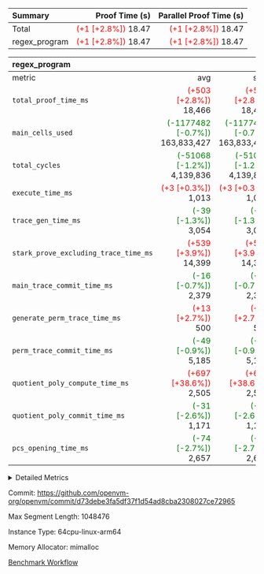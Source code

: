 | Summary | Proof Time (s) | Parallel Proof Time (s) |
|:---|---:|---:|
| Total | <span style='color: red'>(+1 [+2.8%])</span> 18.47 | <span style='color: red'>(+1 [+2.8%])</span> 18.47 |
| regex_program | <span style='color: red'>(+1 [+2.8%])</span> 18.47 | <span style='color: red'>(+1 [+2.8%])</span> 18.47 |


| regex_program |||||
|:---|---:|---:|---:|---:|
|metric|avg|sum|max|min|
| `total_proof_time_ms ` | <span style='color: red'>(+503 [+2.8%])</span> 18,466 | <span style='color: red'>(+503 [+2.8%])</span> 18,466 | <span style='color: red'>(+503 [+2.8%])</span> 18,466 | <span style='color: red'>(+503 [+2.8%])</span> 18,466 |
| `main_cells_used     ` | <span style='color: green'>(-1177482 [-0.7%])</span> 163,833,427 | <span style='color: green'>(-1177482 [-0.7%])</span> 163,833,427 | <span style='color: green'>(-1177482 [-0.7%])</span> 163,833,427 | <span style='color: green'>(-1177482 [-0.7%])</span> 163,833,427 |
| `total_cycles        ` | <span style='color: green'>(-51068 [-1.2%])</span> 4,139,836 | <span style='color: green'>(-51068 [-1.2%])</span> 4,139,836 | <span style='color: green'>(-51068 [-1.2%])</span> 4,139,836 | <span style='color: green'>(-51068 [-1.2%])</span> 4,139,836 |
| `execute_time_ms     ` | <span style='color: red'>(+3 [+0.3%])</span> 1,013 | <span style='color: red'>(+3 [+0.3%])</span> 1,013 | <span style='color: red'>(+3 [+0.3%])</span> 1,013 | <span style='color: red'>(+3 [+0.3%])</span> 1,013 |
| `trace_gen_time_ms   ` | <span style='color: green'>(-39 [-1.3%])</span> 3,054 | <span style='color: green'>(-39 [-1.3%])</span> 3,054 | <span style='color: green'>(-39 [-1.3%])</span> 3,054 | <span style='color: green'>(-39 [-1.3%])</span> 3,054 |
| `stark_prove_excluding_trace_time_ms` | <span style='color: red'>(+539 [+3.9%])</span> 14,399 | <span style='color: red'>(+539 [+3.9%])</span> 14,399 | <span style='color: red'>(+539 [+3.9%])</span> 14,399 | <span style='color: red'>(+539 [+3.9%])</span> 14,399 |
| `main_trace_commit_time_ms` | <span style='color: green'>(-16 [-0.7%])</span> 2,379 | <span style='color: green'>(-16 [-0.7%])</span> 2,379 | <span style='color: green'>(-16 [-0.7%])</span> 2,379 | <span style='color: green'>(-16 [-0.7%])</span> 2,379 |
| `generate_perm_trace_time_ms` | <span style='color: red'>(+13 [+2.7%])</span> 500 | <span style='color: red'>(+13 [+2.7%])</span> 500 | <span style='color: red'>(+13 [+2.7%])</span> 500 | <span style='color: red'>(+13 [+2.7%])</span> 500 |
| `perm_trace_commit_time_ms` | <span style='color: green'>(-49 [-0.9%])</span> 5,185 | <span style='color: green'>(-49 [-0.9%])</span> 5,185 | <span style='color: green'>(-49 [-0.9%])</span> 5,185 | <span style='color: green'>(-49 [-0.9%])</span> 5,185 |
| `quotient_poly_compute_time_ms` | <span style='color: red'>(+697 [+38.6%])</span> 2,505 | <span style='color: red'>(+697 [+38.6%])</span> 2,505 | <span style='color: red'>(+697 [+38.6%])</span> 2,505 | <span style='color: red'>(+697 [+38.6%])</span> 2,505 |
| `quotient_poly_commit_time_ms` | <span style='color: green'>(-31 [-2.6%])</span> 1,171 | <span style='color: green'>(-31 [-2.6%])</span> 1,171 | <span style='color: green'>(-31 [-2.6%])</span> 1,171 | <span style='color: green'>(-31 [-2.6%])</span> 1,171 |
| `pcs_opening_time_ms ` | <span style='color: green'>(-74 [-2.7%])</span> 2,657 | <span style='color: green'>(-74 [-2.7%])</span> 2,657 | <span style='color: green'>(-74 [-2.7%])</span> 2,657 | <span style='color: green'>(-74 [-2.7%])</span> 2,657 |



<details>
<summary>Detailed Metrics</summary>

| group | num_segments | keygen_time_ms | commit_exe_time_ms |
| --- | --- | --- | --- |
| regex_program | 1 | 640 | 43 | 

| group | air_name | quotient_deg | interactions | constraints |
| --- | --- | --- | --- | --- |
| regex_program | AccessAdapterAir<16> | 2 | 5 | 14 | 
| regex_program | AccessAdapterAir<2> | 2 | 5 | 14 | 
| regex_program | AccessAdapterAir<32> | 2 | 5 | 14 | 
| regex_program | AccessAdapterAir<4> | 2 | 5 | 14 | 
| regex_program | AccessAdapterAir<64> | 2 | 5 | 14 | 
| regex_program | AccessAdapterAir<8> | 2 | 5 | 14 | 
| regex_program | BitwiseOperationLookupAir<8> | 2 | 2 | 4 | 
| regex_program | KeccakVmAir | 2 | 321 | 4,571 | 
| regex_program | MemoryMerkleAir<8> | 2 | 4 | 40 | 
| regex_program | PersistentBoundaryAir<8> | 2 | 3 | 6 | 
| regex_program | PhantomAir | 2 | 3 | 5 | 
| regex_program | Poseidon2PeripheryAir<BabyBearParameters>, 1> | 2 | 1 | 286 | 
| regex_program | ProgramAir | 1 | 1 | 4 | 
| regex_program | RangeTupleCheckerAir<2> | 1 | 1 | 4 | 
| regex_program | Rv32HintStoreAir | 2 | 19 | 35 | 
| regex_program | VariableRangeCheckerAir | 1 | 1 | 4 | 
| regex_program | VmAirWrapper<Rv32BaseAluAdapterAir, BaseAluCoreAir<4, 8> | 2 | 19 | 43 | 
| regex_program | VmAirWrapper<Rv32BaseAluAdapterAir, LessThanCoreAir<4, 8> | 2 | 17 | 39 | 
| regex_program | VmAirWrapper<Rv32BaseAluAdapterAir, ShiftCoreAir<4, 8> | 2 | 23 | 90 | 
| regex_program | VmAirWrapper<Rv32BranchAdapterAir, BranchEqualCoreAir<4> | 2 | 11 | 25 | 
| regex_program | VmAirWrapper<Rv32BranchAdapterAir, BranchLessThanCoreAir<4, 8> | 2 | 13 | 41 | 
| regex_program | VmAirWrapper<Rv32CondRdWriteAdapterAir, Rv32JalLuiCoreAir> | 2 | 10 | 22 | 
| regex_program | VmAirWrapper<Rv32JalrAdapterAir, Rv32JalrCoreAir> | 2 | 16 | 20 | 
| regex_program | VmAirWrapper<Rv32LoadStoreAdapterAir, LoadSignExtendCoreAir<4, 8> | 2 | 18 | 33 | 
| regex_program | VmAirWrapper<Rv32LoadStoreAdapterAir, LoadStoreCoreAir<4> | 2 | 17 | 38 | 
| regex_program | VmAirWrapper<Rv32MultAdapterAir, DivRemCoreAir<4, 8> | 2 | 25 | 88 | 
| regex_program | VmAirWrapper<Rv32MultAdapterAir, MulHCoreAir<4, 8> | 2 | 24 | 38 | 
| regex_program | VmAirWrapper<Rv32MultAdapterAir, MultiplicationCoreAir<4, 8> | 2 | 19 | 26 | 
| regex_program | VmAirWrapper<Rv32RdWriteAdapterAir, Rv32AuipcCoreAir> | 2 | 11 | 15 | 
| regex_program | VmConnectorAir | 2 | 3 | 9 | 

| group | air_name | segment | rows | prep_cols | perm_cols | main_cols | cells |
| --- | --- | --- | --- | --- | --- | --- | --- |
| regex_program | AccessAdapterAir<2> | 0 | 64 |  | 24 | 11 | 2,240 | 
| regex_program | AccessAdapterAir<4> | 0 | 32 |  | 24 | 13 | 1,184 | 
| regex_program | AccessAdapterAir<8> | 0 | 131,072 |  | 24 | 17 | 5,373,952 | 
| regex_program | BitwiseOperationLookupAir<8> | 0 | 65,536 | 3 | 8 | 2 | 655,360 | 
| regex_program | KeccakVmAir | 0 | 32 |  | 1,288 | 3,164 | 142,464 | 
| regex_program | MemoryMerkleAir<8> | 0 | 131,072 |  | 20 | 32 | 6,815,744 | 
| regex_program | PersistentBoundaryAir<8> | 0 | 131,072 |  | 12 | 20 | 4,194,304 | 
| regex_program | PhantomAir | 0 | 512 |  | 12 | 6 | 9,216 | 
| regex_program | Poseidon2PeripheryAir<BabyBearParameters>, 1> | 0 | 16,384 |  | 8 | 300 | 5,046,272 | 
| regex_program | ProgramAir | 0 | 131,072 |  | 8 | 10 | 2,359,296 | 
| regex_program | RangeTupleCheckerAir<2> | 0 | 524,288 | 2 | 8 | 1 | 4,718,592 | 
| regex_program | Rv32HintStoreAir | 0 | 16,384 |  | 80 | 32 | 1,835,008 | 
| regex_program | VariableRangeCheckerAir | 0 | 262,144 | 2 | 8 | 1 | 2,359,296 | 
| regex_program | VmAirWrapper<Rv32BaseAluAdapterAir, BaseAluCoreAir<4, 8> | 0 | 2,097,152 |  | 80 | 36 | 243,269,632 | 
| regex_program | VmAirWrapper<Rv32BaseAluAdapterAir, LessThanCoreAir<4, 8> | 0 | 65,536 |  | 40 | 37 | 5,046,272 | 
| regex_program | VmAirWrapper<Rv32BaseAluAdapterAir, ShiftCoreAir<4, 8> | 0 | 262,144 |  | 52 | 53 | 27,525,120 | 
| regex_program | VmAirWrapper<Rv32BranchAdapterAir, BranchEqualCoreAir<4> | 0 | 524,288 |  | 48 | 26 | 38,797,312 | 
| regex_program | VmAirWrapper<Rv32BranchAdapterAir, BranchLessThanCoreAir<4, 8> | 0 | 262,144 |  | 56 | 32 | 23,068,672 | 
| regex_program | VmAirWrapper<Rv32CondRdWriteAdapterAir, Rv32JalLuiCoreAir> | 0 | 131,072 |  | 44 | 18 | 8,126,464 | 
| regex_program | VmAirWrapper<Rv32JalrAdapterAir, Rv32JalrCoreAir> | 0 | 131,072 |  | 36 | 28 | 8,388,608 | 
| regex_program | VmAirWrapper<Rv32LoadStoreAdapterAir, LoadSignExtendCoreAir<4, 8> | 0 | 1,024 |  | 76 | 35 | 113,664 | 
| regex_program | VmAirWrapper<Rv32LoadStoreAdapterAir, LoadStoreCoreAir<4> | 0 | 2,097,152 |  | 72 | 40 | 234,881,024 | 
| regex_program | VmAirWrapper<Rv32MultAdapterAir, DivRemCoreAir<4, 8> | 0 | 128 |  | 104 | 57 | 20,608 | 
| regex_program | VmAirWrapper<Rv32MultAdapterAir, MulHCoreAir<4, 8> | 0 | 256 |  | 100 | 39 | 35,584 | 
| regex_program | VmAirWrapper<Rv32MultAdapterAir, MultiplicationCoreAir<4, 8> | 0 | 65,536 |  | 80 | 31 | 7,274,496 | 
| regex_program | VmAirWrapper<Rv32RdWriteAdapterAir, Rv32AuipcCoreAir> | 0 | 65,536 |  | 28 | 21 | 3,211,264 | 
| regex_program | VmConnectorAir | 0 | 2 | 1 | 12 | 4 | 32 | 

| group | segment | trace_gen_time_ms | total_proof_time_ms | total_cycles | total_cells | stark_prove_excluding_trace_time_ms | quotient_poly_compute_time_ms | quotient_poly_commit_time_ms | perm_trace_commit_time_ms | pcs_opening_time_ms | main_trace_commit_time_ms | main_cells_used | generate_perm_trace_time_ms | execute_time_ms |
| --- | --- | --- | --- | --- | --- | --- | --- | --- | --- | --- | --- | --- | --- | --- |
| regex_program | 0 | 3,054 | 18,466 | 4,139,836 | 633,271,680 | 14,399 | 2,505 | 1,171 | 5,185 | 2,657 | 2,379 | 163,833,427 | 500 | 1,013 | 

</details>


Commit: https://github.com/openvm-org/openvm/commit/d73debe3fa5df37f1d54ad8cba2308027ce72965

Max Segment Length: 1048476

Instance Type: 64cpu-linux-arm64

Memory Allocator: mimalloc

[Benchmark Workflow](https://github.com/openvm-org/openvm/actions/runs/12938365014)
